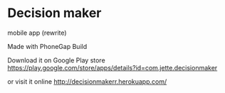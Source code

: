 # Decision maker

mobile app (rewrite)

Made with PhoneGap Build

Download it on Google Play store https://play.google.com/store/apps/details?id=com.jette.decisionmaker

or visit it online http://decisionmakerr.herokuapp.com/